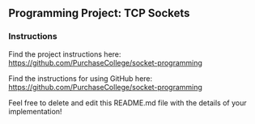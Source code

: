 ## Programming Project: TCP Sockets

### Instructions

Find the project instructions here: https://github.com/PurchaseCollege/socket-programming

Find the instructions for using GitHub here: https://github.com/PurchaseCollege/socket-programming

Feel free to delete and edit this README.md file with the details of your implementation!
